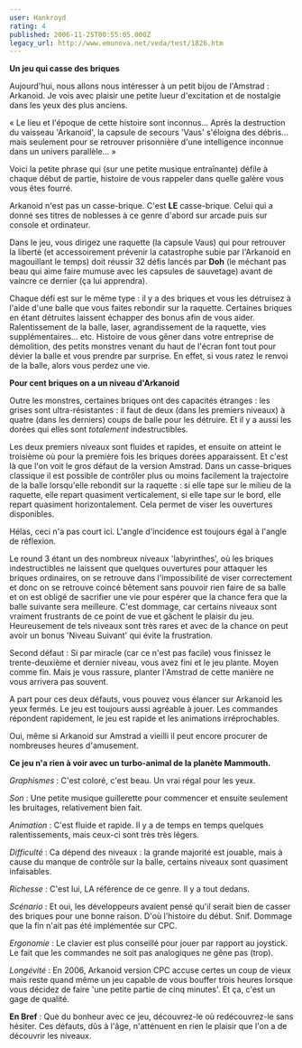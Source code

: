 ```yaml
---
user: Hankroyd
rating: 4
published: 2006-11-25T00:55:05.000Z
legacy_url: http://www.emunova.net/veda/test/1826.htm
---
```

**Un jeu qui casse des briques**  

  

Aujourd'hui, nous allons nous intéresser à un petit bijou de l'Amstrad : Arkanoid. Je vois avec plaisir une petite lueur d'excitation et de nostalgie dans les yeux des plus anciens.  

  

« Le lieu et l'époque de cette histoire sont inconnus... Après la destruction du vaisseau 'Arkanoid', la capsule de secours 'Vaus' s'éloigna des débris... mais seulement pour se retrouver prisonnière d'une intelligence inconnue dans un univers parallèle... »  

  

Voici la petite phrase qui (sur une petite musique entraînante) défile à chaque début de partie, histoire de vous rappeler dans quelle galère vous vous êtes fourré.  

  

Arkanoid n'est pas un casse-brique. C'est **LE** casse-brique. Celui qui a donné ses titres de noblesses à ce genre d'abord sur arcade puis sur console et ordinateur.  

  

Dans le jeu, vous dirigez une raquette (la capsule Vaus) qui pour retrouver la liberté (et accessoirement prévenir la catastrophe subie par l'Arkanoid en magouillant le temps) doit réussir 32 défis lancés par **Doh** (le méchant pas beau qui aime faire mumuse avec les capsules de sauvetage) avant de vaincre ce dernier (ça lui apprendra).  

  

Chaque défi est sur le même type : il y a des briques et vous les détruisez à l'aide d'une balle que vous faites rebondir sur la raquette. Certaines briques en étant détruites laissent échapper des bonus afin de vous aider. Ralentissement de la balle, laser, agrandissement de la raquette, vies supplémentaires... etc. Histoire de vous gêner dans votre entreprise de démolition, des petits monstres venant du haut de l'écran font tout pour dévier la balle et vous prendre par surprise. En effet, si vous ratez le renvoi de la balle, alors vous perdez une vie.  

  

**Pour cent briques on a un niveau d'Arkanoid**  

  

Outre les monstres, certaines briques ont des capacités étranges : les grises sont ultra-résistantes : il faut de deux (dans les premiers niveaux) à quatre (dans les derniers) coups de balle pour les détruire. Et il y a aussi les dorées qui elles sont _totalement_ indestructibles.  

  

Les deux premiers niveaux sont fluides et rapides, et ensuite on atteint le troisième où pour la première fois les briques dorées apparaissent. Et c'est là que l'on voit le gros défaut de la version Amstrad. Dans un casse-briques classique il est possible de contrôler plus ou moins facilement la trajectoire de la balle lorsqu'elle rebondit sur la raquette : si elle tape sur le milieu de la raquette, elle repart quasiment verticalement, si elle tape sur le bord, elle repart quasiment horizontalement. Cela permet de viser les ouvertures disponibles.  

  

Hélas, ceci n'a pas court ici. L'angle d'incidence est toujours égal à l'angle de réflexion.  

  

Le round 3 étant un des nombreux niveaux 'labyrinthes', où les briques indestructibles ne laissent que quelques ouvertures pour attaquer les briques ordinaires, on se retrouve dans l'impossibilité de viser correctement et donc on se retrouve coincé bêtement sans pouvoir rien faire de sa balle et on est obligé de sacrifier une vie pour espérer que la chance fera que la balle suivante sera meilleure. C'est dommage, car certains niveaux sont vraiment frustrants de ce point de vue et gâchent le plaisir du jeu. Heureusement de tels niveaux sont très rares et avec de la chance on peut avoir un bonus 'Niveau Suivant' qui évite la frustration.  

  

Second défaut : Si par miracle (car ce n'est pas facile) vous finissez le trente-deuxième et dernier niveau, vous avez fini et le jeu plante. Moyen comme fin. Mais je vous rassure, planter l'Amstrad de cette manière ne vous arrivera pas souvent.  

  

A part pour ces deux défauts, vous pouvez vous élancer sur Arkanoid les yeux fermés. Le jeu est toujours aussi agréable à jouer. Les commandes répondent rapidement, le jeu est rapide et les animations irréprochables.  

  

Oui, même si Arkanoid sur Amstrad a vieilli il peut encore procurer de nombreuses heures d'amusement.  

  

**Ce jeu n'a rien à voir avec un turbo-animal de la planète Mammouth.**  

  

_Graphismes_ : C'est coloré, c'est beau. Un vrai régal pour les yeux.  

  

_Son_ : Une petite musique guillerette pour commencer et ensuite seulement les bruitages, relativement bien fait.  

  

_Animation_ : C'est fluide et rapide. Il y a de temps en temps quelques ralentissements, mais ceux-ci sont très très légers.  

  

_Difficulté_ : Ca dépend des niveaux : la grande majorité est jouable, mais à cause du manque de contrôle sur la balle, certains niveaux sont quasiment infaisables.  

  

_Richesse_ : C'est lui, LA référence de ce genre. Il y a tout dedans.  

  

_Scénario_ : Et oui, les développeurs avaient pensé qu'il serait bien de casser des briques pour une bonne raison. D'où l'histoire du début. Snif. Dommage que la fin n'ait pas été implémentée sur CPC.  

  

_Ergonomie_ : Le clavier est plus conseillé pour jouer par rapport au joystick. Le fait que les commandes ne soit pas analogiques ne gêne pas (trop).  

  

_Longévité_ : En 2006, Arkanoid version CPC accuse certes un coup de vieux mais reste quand même un jeu capable de vous bouffer trois heures lorsque vous décidez de faire 'une petite partie de cinq minutes'. Et ça, c'est un gage de qualité.  

  

**En Bref** : Que du bonheur avec ce jeu, découvrez-le où redécouvrez-le sans hésiter. Ces défauts, dûs à l'âge, n'atténuent en rien le plaisir que l'on a de découvrir les niveaux.